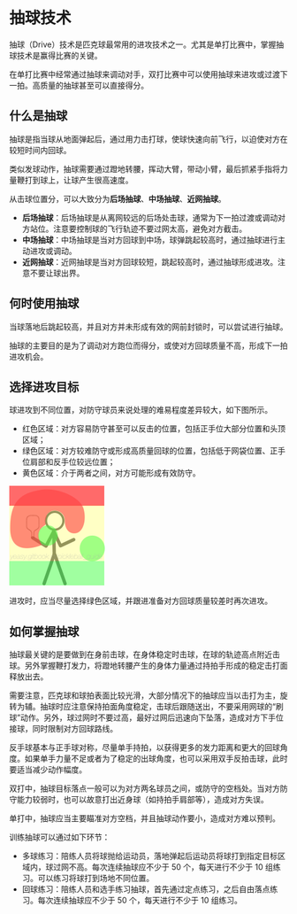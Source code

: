 # 抽球技术

抽球（Drive）技术是匹克球最常用的进攻技术之一。尤其是单打比赛中，掌握抽球技术是赢得比赛的关键。

在单打比赛中经常通过抽球来调动对手，双打比赛中可以使用抽球来进攻或过渡下一拍。高质量的抽球甚至可以直接得分。

## 什么是抽球

抽球是指当球从地面弹起后，通过用力击打球，使球快速向前飞行，以迫使对方在较短时间内回球。

类似发球动作，抽球需要通过蹬地转腰，挥动大臂，带动小臂，最后抓紧手指将力量鞭打到球上，让球产生很高速度。

从击球位置分，可以大致分为**后场抽球**、**中场抽球**、**近网抽球**。

* **后场抽球**：后场抽球是从离网较远的后场处击球，通常为下一拍过渡或调动对方站位。注意要控制球的飞行轨迹不要过网太高，避免对方截击。
* **中场抽球**：中场抽球是当对方回球到中场，球弹跳起较高时，通过抽球进行主动进攻或调动。
* **近网抽球**：近网抽球是当对方回球较短，跳起较高时，通过抽球形成进攻。注意不要让球出界。

## 何时使用抽球

当球落地后跳起较高，并且对方并未形成有效的网前封锁时，可以尝试进行抽球。

抽球的主要目的是为了调动对方跑位而得分，或使对方回球质量不高，形成下一拍进攻机会。

## 选择进攻目标

球进攻到不同位置，对防守球员来说处理的难易程度差异较大，如下图所示。

* 红色区域：对方容易防守甚至可以反击的位置，包括正手位大部分位置和头顶区域；
* 绿色区域：对方较难防守或形成高质量回球的位置，包括低于网袋位置、正手位肩部和反手位较远位置；
* 黄色区域：介于两者之间，对方可能形成有效防守。

![进攻时的目标选择](_images/attack-target.png)

进攻时，应当尽量选择绿色区域，并跟进准备对方回球质量较差时再次进攻。

## 如何掌握抽球

抽球最关键的是要做到在身前击球，在身体稳定时击球，在球的轨迹高点附近击球。另外掌握鞭打发力，将蹬地转腰产生的身体力量通过持拍手形成的稳定击打面释放出去。

需要注意，匹克球和球拍表面比较光滑，大部分情况下的抽球应当以击打为主，旋转为辅。抽球时应注意保持拍面角度稳定，击球后跟随送出，不要采用网球的“刷球”动作。另外，球过网时不要过高，最好过网后迅速向下坠落，造成对方下手位接球，同时限制对方回球路线。

反手球基本与正手球对称，尽量单手持拍，以获得更多的发力距离和更大的回球角度。如果单手力量不足或者为了稳定的出球角度，也可以采用双手反拍击球，此时要适当减少动作幅度。

双打中，抽球目标落点一般可以为对方两名球员之间，或防守的空档处。当对方防守能力较弱时，也可以故意打出近身球（如持拍手肩部等），造成对方失误。

单打中，抽球应当主要瞄准对方空档，并且抽球动作要小，造成对方难以预判。

训练抽球可以通过如下环节：

* 多球练习：陪练人员将球抛给运动员，落地弹起后运动员将球打到指定目标区域内，球过网不高。每次连续抽球应不少于 50 个，每天进行不少于 10 组练习。可以练习将球打到场地不同位置。
* 回球练习：陪练人员和选手练习抽球，首先通过定点练习，之后自由落点练习。每次连续抽球应不少于 50 个，每天进行不少于 10 组练习。